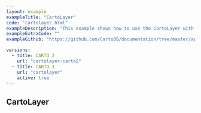 ```yaml
---
layout: example
exampleTitle: "CartoLayer"
code: "cartolayer.html"
exampleDescription: "This example shows how to use the CartoLayer with Amazon Location."
exampleExtraCode: ""
exampleGithub: "https://github.com/CartoDB/documentation/tree/master/app/content/amazon-location/examples/cartolayer.html"

versions:
  - title: CARTO 2
    url: "cartolayer-carto2"
  - title: CARTO 3
    url: "cartolayer"
    active: true
---
```


## CartoLayer
